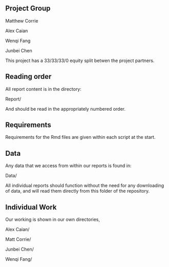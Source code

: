 ## Project Group

Matthew Corrie

Alex Caian

Wenqi Fang

Junbei Chen

This project has a 33/33/33/0 equity split betwen the project partners.

## Reading order

All report content is in the directory:

Report/


And should be read in the appropriately numbered order.

## Requirements

Requirements for the Rmd files are given within each script at the start.

## Data

Any data that we access from within our reports is found in:

Data/

All individual reports should function without the need for any downloading of data, and will read them directly from this folder of the repository.

## Individual Work

Our working is shown in our own directories,

Alex Caian/

Matt Corrie/

Junbei Chen/

Wenqi Fang/

